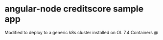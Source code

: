 

# angular-node creditscore sample app

Modified to deploy to a generic k8s cluster installed on OL 7.4 Containers @

